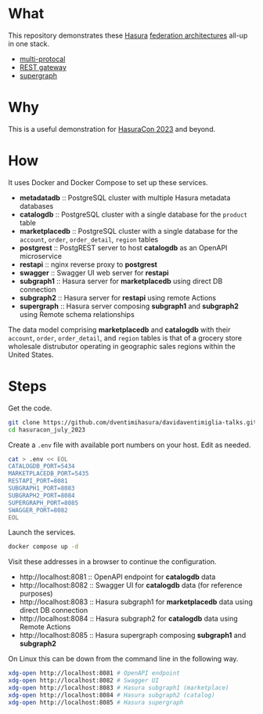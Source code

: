# What #

This repository demonstrates these [Hasura](https://hasura.io/)
[federation architectures](https://hasura.io/docs/latest/data-federation/overview/)
all-up in one stack.

  * [multi-protocal](https://hasura.io/docs/latest/data-federation/hasura-graphql-federation-architectures/#hasura-multi-protocol-data-federation)
  * [REST gateway](https://hasura.io/docs/latest/data-federation/hasura-graphql-federation-architectures/#hasura-as-a-graphql-gateway-to-rest-services-or-microservices)
  * [supergraph](https://hasura.io/docs/latest/data-federation/hasura-graphql-federation-architectures/#hasura-as-a-federated-supergraph-gateway)

# Why #

This is a useful demonstration for [HasuraCon 2023](https://hasura.io/events/hasura-con-2023) and beyond.

# How #

It uses Docker and Docker Compose to set up these services.

  * **metadatadb** :: PostgreSQL cluster with multiple Hasura metadata databases
  * **catalogdb** :: PostgreSQL cluster with a single database for the `product` table
  * **marketplacedb** :: PostgreSQL cluster with a single database for the `account`, `order`, `order_detail`, `region` tables
  * **postgrest** :: PostgREST server to host **catalogdb** as an OpenAPI microservice
  * **restapi** :: nginx reverse proxy to **postgrest**
  * **swagger** :: Swagger UI web server for **restapi**
  * **subgraph1** :: Hasura server for **marketplacedb** using direct DB connection
  * **subgraph2** :: Hasura server for **restapi** using remote Actions
  * **supergraph** :: Hasura server composing **subgraph1** and **subgraph2** using Remote schema relationships
  
The data model comprising **marketplacedb** and **catalogdb** with
their `account`, `order`, `order_detail`, and `region` tables is that
of a grocery store wholesale distrubutor operating in geographic sales
regions within the United States.

# Steps #

Get the code.

```bash
git clone https://github.com/dventimihasura/davidaventimiglia-talks.git
cd hasuracon_july_2023
```

Create a `.env` file with available port numbers on your host.  Edit
as needed.

```bash
cat > .env << EOL
CATALOGDB_PORT=5434
MARKETPLACEDB_PORT=5435
RESTAPI_PORT=8081
SUBGRAPH1_PORT=8083
SUBGRAPH2_PORT=8084
SUPERGRAPH_PORT=8085
SWAGGER_PORT=8082
EOL
```

Launch the services.

```bash
docker compose up -d
```

Visit these addresses in a browser to continue the configuration.

  * http://localhost:8081 :: OpenAPI endpoint for **catalogdb** data
  * http://localhost:8082 :: Swagger UI for **catalogdb** data (for reference purposes)
  * http://localhost:8083 :: Hasura subgraph1 for **marketplacedb** data using direct DB connection
  * http://localhost:8084 :: Hasura subgraph2 for **catalogdb** data using Remote Actions
  * http://localhost:8085 :: Hasura supergraph composing **subgraph1** and **subgraph2**
  
On Linux this can be down from the command line in the following way.

```bash
xdg-open http://localhost:8081 # OpenAPI endpoint
xdg-open http://localhost:8082 # Swagger UI
xdg-open http://localhost:8083 # Hasura subgraph1 (marketplace)
xdg-open http://localhost:8084 # Hasura subgraph2 (catalog)
xdg-open http://localhost:8085 # Hasura supergraph
```

